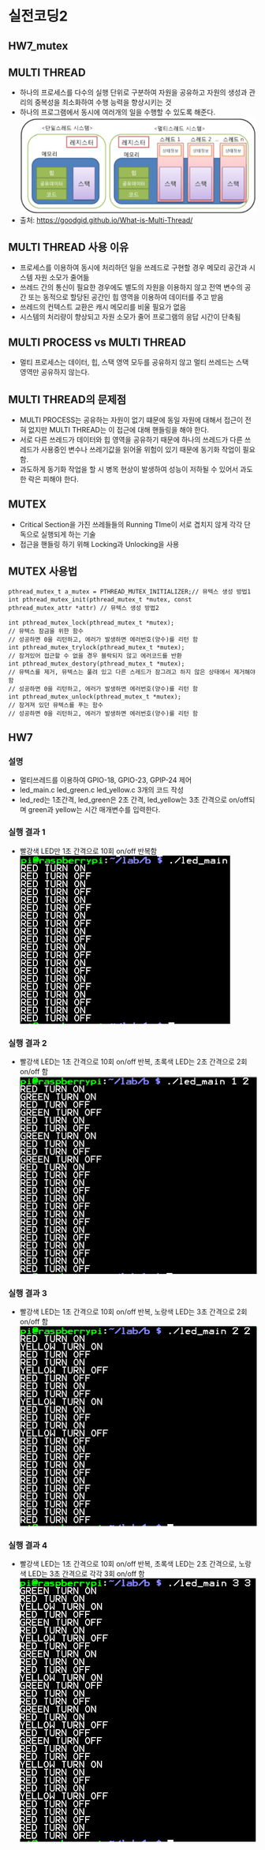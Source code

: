 # 실전코딩2

## HW7_mutex

## MULTI THREAD
- 하나의 프로세스를 다수의 실행 단위로 구분하여 자원을 공유하고 자원의 생성과 관리의 중복성을 최소화하여 수행 능력을 향상시키는 것
- 하나의 프로그램에서 동시에 여러개의 일을 수행할 수 있도록 해준다.
![5](./image/5.PNG)
- 출처: <https://goodgid.github.io/What-is-Multi-Thread/>

## MULTI THREAD 사용 이유
- 프로세스를 이용하여 동시에 처리하던 일을 쓰레드로 구현할 경우 메모리 공간과 시스템 자원 소모가 줄어듦
- 쓰레드 간의 통신이 필요한 경우에도 별도의 자원을 이용하지 않고 전역 변수의 공간 또는 동적으로 할당된 공간인 힙 영역을 이용하여 데이터를 주고 받음
- 쓰레드의 컨텍스트 교환은 캐시 메모리를 비울 필요가 없음
- 시스템의 처리량이 향상되고 자원 소모가 줄어 프로그램의 응답 시간이 단축됨

## MULTI PROCESS vs MULTI THREAD
- 멀티 프로세스는 데이터, 힙, 스택 영역 모두를 공유하지 않고 멀티 쓰레드는 스택 영역만 공유하지 않는다.

## MULTI THREAD의 문제점
- MULTI PROCESS는 공유하는 자원이 없기 떄문에 동일 자원에 대해서 접근이 전혀 없지만 MULTI THREAD는 이 접근에 대해 핸들링을 해야 한다.
- 서로 다른 쓰레드가 데이터와 힙 영역을 공유하기 때문에 하나의 쓰레드가 다른 쓰레드가 사용중인 변수나 쓰레기값을 읽어올 위험이 있기 때문에 동기화 작업이 필요함.
- 과도하게 동기화 작업을 할 시 병목 현상이 발생하여 성능이 저하될 수 있어서 과도한 락은 피해야 한다.

## MUTEX

- Critical Section을 가진 쓰레들들의 Running TIme이 서로 겹치지 않게 각각 단독으로 실행되게 하는 기술
- 접근을 핸들링 하기 위해 Locking과 Unlocking을 사용

## MUTEX 사용법
```
pthread_mutex_t a_mutex = PTHREAD_MUTEX_INITIALIZER;// 뮤텍스 생성 방법1
int pthread_mutex_init(pthread_mutex_t *mutex, const pthread_mutex_attr *attr) // 뮤텍스 생성 방법2
```
```
int pthread_mutex_lock(pthread_mutex_t *mutex);
// 뮤텍스 잠금을 위한 함수
// 성공하면 0을 리턴하고, 에러가 발생하면 에러번호(양수)를 리턴 함
int pthread_mutex_trylock(pthread_mutex_t *mutex);
// 잠겨있어 접근할 수 없을 경우 블락되지 않고 에러코드를 반환
int pthread_mutex_destory(pthread_mutex_t *mutex);
// 뮤텍스를 제거, 뮤텍스는 풀려 있고 다른 스레드가 잠그려고 하지 않은 상태에서 제거해야 함
// 성공하면 0을 리턴하고, 에러가 발생하면 에러번호(양수)를 리턴 함
int pthread_mutex_unlock(pthread_mutex_t *mutex);
// 잠겨져 있던 뮤텍스를 푸는 함수
// 성공하면 0을 리턴하고, 에러가 발생하면 에러번호(양수)를 리턴 함
```

## HW7

### 설명
- 멀티쓰레드를 이용하여 GPIO-18, GPIO-23, GPIP-24 제어
- led_main.c led_green.c led_yellow.c 3개의 코드 작성
- led_red는 1초간격, led_green은 2초 간격, led_yellow는 3초 간격으로 on/off되며 green과 yellow는 시간 매개변수를 입력한다.

### 실행 결과 1 
- 빨강색 LED만 1초 간격으로 10회 on/off 반복함                                          
![1](./image/1.PNG)
### 실행 결과 2
- 빨강색 LED는 1초 간격으로 10회 on/off 반복, 초록색 LED는 2초 간격으로 2회 on/off 함
![2](./image/2.PNG)
### 실행 결과 3
- 빨강색 LED는 1초 간격으로 10회 on/off 반복, 노랑색 LED는 3초 간격으로 2회 on/off 함
![3](./image/3.PNG)
### 실행 결과 4
- 빨강색 LED는 1초 간격으로 10회 on/off 반복, 초록색 LED는 2초 간격으로, 노랑색 LED는 3초 간격으로 각각 3회 on/off 함
![4](./image/4.PNG)